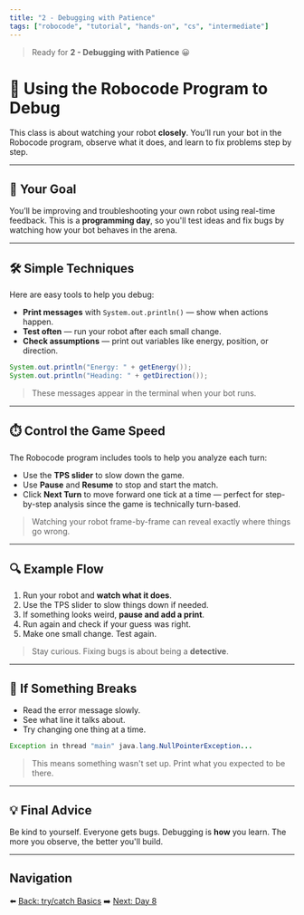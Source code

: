 ```yaml
---
title: "2 - Debugging with Patience"
tags: ["robocode", "tutorial", "hands-on", "cs", "intermediate"]
---
```


> Ready for **2 - Debugging with Patience** 😀

# 🐞 Using the Robocode Program to Debug

This class is about watching your robot **closely**. You’ll run your bot in the Robocode program, observe what it does, and learn to fix problems step by step.

---

## 🎯 Your Goal

You’ll be improving and troubleshooting your own robot using real-time feedback. This is a **programming day**, so you'll test ideas and fix bugs by watching how your bot behaves in the arena.

---

## 🛠️ Simple Techniques

Here are easy tools to help you debug:

* **Print messages** with `System.out.println()` — show when actions happen.
* **Test often** — run your robot after each small change.
* **Check assumptions** — print out variables like energy, position, or direction.

```java
System.out.println("Energy: " + getEnergy());
System.out.println("Heading: " + getDirection());
```

> These messages appear in the terminal when your bot runs.

---

## ⏱️ Control the Game Speed

The Robocode program includes tools to help you analyze each turn:

* Use the **TPS slider** to slow down the game.
* Use **Pause** and **Resume** to stop and start the match.
* Click **Next Turn** to move forward one tick at a time — perfect for step-by-step analysis since the game is technically turn-based.

> Watching your robot frame-by-frame can reveal exactly where things go wrong.

---

## 🔍 Example Flow

1. Run your robot and **watch what it does**.
2. Use the TPS slider to slow things down if needed.
3. If something looks weird, **pause and add a print**.
4. Run again and check if your guess was right.
5. Make one small change. Test again.

> Stay curious. Fixing bugs is about being a **detective**.

---

## 💬 If Something Breaks

* Read the error message slowly.
* See what line it talks about.
* Try changing one thing at a time.

```java
Exception in thread "main" java.lang.NullPointerException...
```

> This means something wasn't set up. Print what you expected to be there.

---

## 💡 Final Advice

Be kind to yourself. Everyone gets bugs. Debugging is **how** you learn. The more you observe, the better you'll build.

---

## Navigation

⬅️ [Back: try/catch Basics](/robocode/Day-7/00_try_catch)
➡️ [Next: Day 8](/robocode/Day-8/index)
